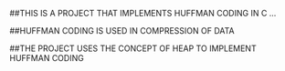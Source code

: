 


##THIS IS A PROJECT THAT IMPLEMENTS HUFFMAN CODING IN C ... 

##HUFFMAN CODING IS USED IN COMPRESSION OF DATA







##THE PROJECT USES THE CONCEPT OF HEAP TO IMPLEMENT HUFFMAN CODING 


